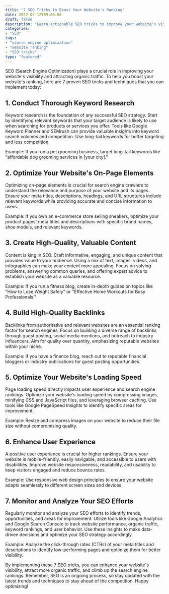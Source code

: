 ```yaml
--- 
title: "7 SEO Tricks to Boost Your Website's Ranking"
date: 2022-05-12T09:00:00
draft: false
description: "Learn actionable SEO tricks to improve your website's visibility and climb up the search engine rankings."
categories:
- "SEO"
tags:
- "search engine optimization"
- "website ranking"
- "SEO tricks"
type: "featured"
---
```


SEO (Search Engine Optimization) plays a crucial role in improving your website's visibility and attracting organic traffic. To help you boost your website's ranking, here are 7 proven SEO tricks and techniques that you can implement today:

## 1. Conduct Thorough Keyword Research

Keyword research is the foundation of any successful SEO strategy. Start by identifying relevant keywords that your target audience is likely to use when searching for products or services you offer. Tools like Google Keyword Planner and SEMrush can provide valuable insights into keyword search volumes and competition. Use long-tail keywords for better targeting and less competition.

Example: If you run a pet grooming business, target long-tail keywords like "affordable dog grooming services in [your city]."

## 2. Optimize Your Website's On-Page Elements

Optimizing on-page elements is crucial for search engine crawlers to understand the relevance and purpose of your website and its pages. Ensure your meta titles, descriptions, headings, and URL structures include relevant keywords while providing accurate and concise information to users.

Example: If you own an e-commerce store selling sneakers, optimize your product pages' meta titles and descriptions with specific brand names, shoe models, and relevant keywords.

## 3. Create High-Quality, Valuable Content

Content is king in SEO. Craft informative, engaging, and unique content that provides value to your audience. Using a mix of text, images, videos, and infographics can make your content more appealing. Focus on solving problems, answering common queries, and offering expert advice to establish your website as a valuable resource.

Example: If you run a fitness blog, create in-depth guides on topics like "How to Lose Weight Safely" or "Effective Home Workouts for Busy Professionals."

## 4. Build High-Quality Backlinks

Backlinks from authoritative and relevant websites are an essential ranking factor for search engines. Focus on building a diverse range of backlinks through guest posting, social media mentions, and outreach to industry influencers. Aim for quality over quantity, emphasizing reputable websites within your niche.

Example: If you have a finance blog, reach out to reputable financial bloggers or industry publications for guest posting opportunities.

## 5. Optimize Your Website's Loading Speed

Page loading speed directly impacts user experience and search engine rankings. Optimize your website's loading speed by compressing images, minifying CSS and JavaScript files, and leveraging browser caching. Use tools like Google PageSpeed Insights to identify specific areas for improvement.

Example: Resize and compress images on your website to reduce their file size without compromising quality.

## 6. Enhance User Experience

A positive user experience is crucial for higher rankings. Ensure your website is mobile-friendly, easily navigable, and accessible to users with disabilities. Improve website responsiveness, readability, and usability to keep visitors engaged and reduce bounce rates.

Example: Use responsive web design principles to ensure your website adapts seamlessly to different screen sizes and devices.

## 7. Monitor and Analyze Your SEO Efforts

Regularly monitor and analyze your SEO efforts to identify trends, opportunities, and areas for improvement. Utilize tools like Google Analytics and Google Search Console to track website performance, organic traffic, keyword rankings, and user behavior. Use these insights to make data-driven decisions and optimize your SEO strategy accordingly.

Example: Analyze the click-through rates (CTRs) of your meta titles and descriptions to identify low-performing pages and optimize them for better visibility.

By implementing these 7 SEO tricks, you can enhance your website's visibility, attract more organic traffic, and climb up the search engine rankings. Remember, SEO is an ongoing process, so stay updated with the latest trends and techniques to stay ahead of the competition. Happy optimizing!
